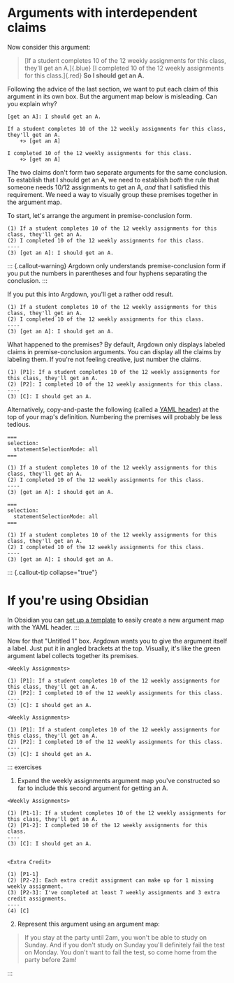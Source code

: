 # Arguments with interdependent claims

Now consider this argument: 

> [If a student completes 10 of the 12 weekly assignments for this class, they'll get an A.]{.blue} [I completed 10 of the 12 weekly assignments for this class.]{.red} **So I should get an A.**

Following the advice of the last section, we want to put each claim of this argument in its own box.  But the argument map below is misleading.  Can you explain why?  

```{.argdown-map mode="web-component"}
[get an A]: I should get an A. 

If a student completes 10 of the 12 weekly assignments for this class, they'll get an A.
	+> [get an A]
	
I completed 10 of the 12 weekly assignments for this class. 
	+> [get an A]
```

The two claims don't form two separate arguments for the same conclusion.  To establish that I should get an A, we need to establish *both* the rule that someone needs 10/12 assignments to get an A, *and* that I satisfied this requirement.  We need a way to visually group these premises together in the argument map.  

To start, let's arrange the argument in premise-conclusion form.  

```
(1) If a student completes 10 of the 12 weekly assignments for this class, they'll get an A. 
(2) I completed 10 of the 12 weekly assignments for this class. 
----
(3) [get an A]: I should get an A. 
```

::: {.callout-warning}
Argdown only understands premise-conclusion form if you put the numbers in parentheses and four hyphens separating the conclusion. 
:::

If you put this into Argdown, you'll get a rather odd result.  

```{.argdown-map}
(1) If a student completes 10 of the 12 weekly assignments for this class, they'll get an A. 
(2) I completed 10 of the 12 weekly assignments for this class. 
----
(3) [get an A]: I should get an A. 
```

What happened to the premises?  By default, Argdown only displays labeled claims in premise-conclusion arguments.  You can display all the claims by labeling them.  If you're not feeling creative, just number the claims. 

```
(1) [P1]: If a student completes 10 of the 12 weekly assignments for this class, they'll get an A. 
(2) [P2]: I completed 10 of the 12 weekly assignments for this class. 
----
(3) [C]: I should get an A. 
```

Alternatively, copy-and-paste the following (called a [YAML header](https://monashdatafluency.github.io/r-rep-res/yaml-header.html)) at the top of your map's definition.  Numbering the premises will probably be less tedious.


```
===
selection:
  statementSelectionMode: all
===

(1) If a student completes 10 of the 12 weekly assignments for this class, they'll get an A. 
(2) I completed 10 of the 12 weekly assignments for this class. 
----
(3) [get an A]: I should get an A. 
```
```{.argdown-map mode="web-component"}
===
selection:
  statementSelectionMode: all
===

(1) If a student completes 10 of the 12 weekly assignments for this class, they'll get an A. 
(2) I completed 10 of the 12 weekly assignments for this class. 
----
(3) [get an A]: I should get an A. 
```

::: {.callout-tip collapse="true"}
# If you're using Obsidian #

In Obsidian you can [set up a template](https://help.obsidian.md/Plugins/Templates) to easily create a new argument map with the YAML header. 
:::

Now for that "Untitled 1" box.  Argdown wants you to give the argument itself a label.  Just put it in angled brackets at the top.  Visually, it's like the green argument label collects together its premises.  

```
<Weekly Assignments>

(1) [P1]: If a student completes 10 of the 12 weekly assignments for this class, they'll get an A. 
(2) [P2]: I completed 10 of the 12 weekly assignments for this class. 
----
(3) [C]: I should get an A. 
```

```{.argdown-map mode="web-component"}
<Weekly Assignments>

(1) [P1]: If a student completes 10 of the 12 weekly assignments for this class, they'll get an A. 
(2) [P2]: I completed 10 of the 12 weekly assignments for this class. 
----
(3) [C]: I should get an A. 
```

::: exercises
1. Expand the weekly assignments argument map you've constructed so far to include this second argument for getting an A. 

```{.argdown-map mode="web-component"}
<Weekly Assignments> 

(1) [P1-1]: If a student completes 10 of the 12 weekly assignments for this class, they'll get an A. 
(2) [P1-2]: I completed 10 of the 12 weekly assignments for this class. 
----
(3) [C]: I should get an A. 


<Extra Credit>

(1) [P1-1]
(2) [P2-2]: Each extra credit assignment can make up for 1 missing weekly assignment. 
(3) [P2-3]: I've completed at least 7 weekly assignments and 3 extra credit assignments. 
----
(4) [C]
```

2. Represent this argument using an argument map: 

> If you stay at the party until 2am, you won't be able to study on Sunday.  And if you don't study on Sunday you'll definitely fail the test on Monday.  You don't want to fail the test, so come home from the party before 2am! 

:::

